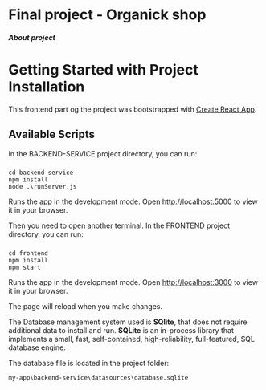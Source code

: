 # Final project - Organick shop

##### About project

# Getting Started with Project Installation

This frontend part og the project was bootstrapped with [Create React App](https://github.com/facebook/create-react-app).

## Available Scripts

In the BACKEND-SERVICE project directory, you can run:
###
```
cd backend-service
npm install
node .\runServer.js 
```
Runs the app in the development mode.
Open [http://localhost:5000](http://localhost:5000) to view it in your browser.

Then you need to open another terminal.
In the FRONTEND project directory, you can run:
###
```
cd frontend
npm install
npm start
```
Runs the app in the development mode.
Open [http://localhost:3000](http://localhost:3000) to view it in your browser.

The page will reload when you make changes.

The Database management system used is **SQlite**, that does not require additional data to install and run.
**SQLite** is an in-process  library that implements a small, fast, self-contained, high-reliability, full-featured, SQL database engine.

The database file is located in the project folder:

`my-app\backend-service\datasources\database.sqlite`
